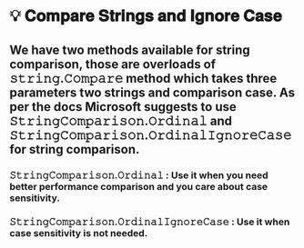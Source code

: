 # 💡 𝐂𝐨𝐦𝐩𝐚𝐫𝐞 𝐒𝐭𝐫𝐢𝐧𝐠𝐬 𝐚𝐧𝐝 𝐈𝐠𝐧𝐨𝐫𝐞 𝐂𝐚𝐬𝐞 
## We have two methods available for string comparison, those are overloads of 𝚜𝚝𝚛𝚒𝚗𝚐.𝙲𝚘𝚖𝚙𝚊𝚛𝚎 method which takes three parameters two strings and comparison case. As per the docs Microsoft suggests to use 𝚂𝚝𝚛𝚒𝚗𝚐𝙲𝚘𝚖𝚙𝚊𝚛𝚒𝚜𝚘𝚗.𝙾𝚛𝚍𝚒𝚗𝚊𝚕 and 𝚂𝚝𝚛𝚒𝚗𝚐𝙲𝚘𝚖𝚙𝚊𝚛𝚒𝚜𝚘𝚗.𝙾𝚛𝚍𝚒𝚗𝚊𝚕𝙸𝚐𝚗𝚘𝚛𝚎𝙲𝚊𝚜𝚎 for string comparison.

### 𝚂𝚝𝚛𝚒𝚗𝚐𝙲𝚘𝚖𝚙𝚊𝚛𝚒𝚜𝚘𝚗.𝙾𝚛𝚍𝚒𝚗𝚊𝚕 : Use it when you need better performance comparison and you care about case sensitivity.
### 𝚂𝚝𝚛𝚒𝚗𝚐𝙲𝚘𝚖𝚙𝚊𝚛𝚒𝚜𝚘𝚗.𝙾𝚛𝚍𝚒𝚗𝚊𝚕𝙸𝚐𝚗𝚘𝚛𝚎𝙲𝚊𝚜𝚎 : Use it when case sensitivity is not needed.
